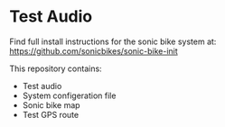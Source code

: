 # Test Audio
Find full install instructions for the sonic bike system  at:
https://github.com/sonicbikes/sonic-bike-init

This repository contains:

- Test audio
- System configeration file
- Sonic bike map 
- Test GPS route


